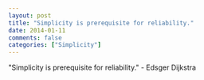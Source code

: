 ```yaml
---
layout: post
title: "Simplicity is prerequisite for reliability."
date: 2014-01-11
comments: false
categories: ["Simplicity"]
---
```


<span class='quote'>"Simplicity is prerequisite for reliability."</span>
<span class='by'>- Edsger Dijkstra</span>
